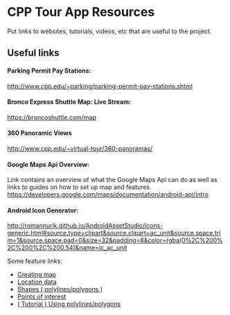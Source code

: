 # CPP Tour App Resources
Put links to websites, tutorials, videos, etc that are useful to the project.

## Useful links
#### Parking Permit Pay Stations:
http://www.cpp.edu/~parking/parking-permit-pay-stations.shtml

#### Bronco Express Shuttle Map: Live Stream:
https://broncoshuttle.com/map

#### 360 Panoramic Views
http://www.cpp.edu/~virtual-tour/360-panoramas/

#### Google Maps Api Overview:
Link contains an overview of what the Google Maps Api can do as well as links to guides on how to set up map and features.
https://developers.google.com/maps/documentation/android-api/intro

#### Android Icon Generator:
http://romannurik.github.io/AndroidAssetStudio/icons-generic.html#source.type=clipart&source.clipart=ac_unit&source.space.trim=1&source.space.pad=0&size=32&padding=8&color=rgba(0%2C%200%2C%200%2C%200.54)&name=ic_ac_unit

Some feature links:
- [Creating map]( https://developers.google.com/maps/documentation/android-api/map)
- [Location data]( https://developers.google.com/maps/documentation/android-api/location )
- [Shapes ( polylines/polygons )]( https://developers.google.com/maps/documentation/android-api/shapes )
- [Points of interest]( https://developers.google.com/maps/documentation/android-api/poi )	
- [( Tutorial ) Using polylines/polygons]( https://developers.google.com/maps/documentation/android-api/polygon-tutorial )
